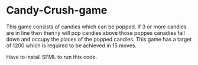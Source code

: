 # Candy-Crush-game

This game consists of candies which can be popped.
if 3 or more candies are in line then then=y will pop candies above those poppes canadies  fall down and occupy the places of the popped candies.
This game has a target of 1200 which is required to be achieved in 15 moves.

Have to install SFML to run this code.
